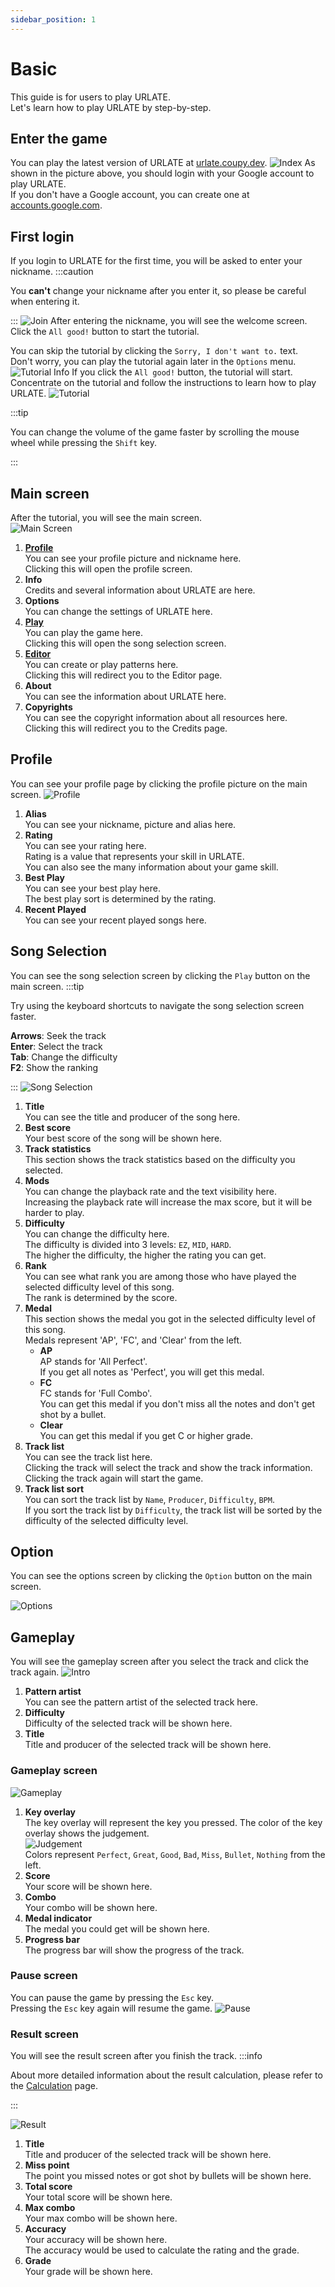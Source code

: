 ```yaml
---
sidebar_position: 1
---
```


# Basic

This guide is for users to play URLATE.  
Let's learn how to play URLATE by step-by-step.

## Enter the game

You can play the latest version of URLATE at [urlate.coupy.dev](https://urlate.coupy.dev/).
![Index](/img/index.webp)
As shown in the picture above, you should login with your Google account to play URLATE.  
If you don't have a Google account, you can create one at [accounts.google.com](https://accounts.google.com/).

## First login

If you login to URLATE for the first time, you will be asked to enter your nickname.
:::caution

You **can't** change your nickname after you enter it, so please be careful when entering it.

:::
![Join](/img/join.webp)
After entering the nickname, you will see the welcome screen.  
Click the `All good!` button to start the tutorial.

You can skip the tutorial by clicking the `Sorry, I don't want to.` text.  
Don't worry, you can play the tutorial again later in the `Options` menu.
![Tutorial Info](/img/tutorial.webp)
If you click the `All good!` button, the tutorial will start.  
Concentrate on the tutorial and follow the instructions to learn how to play URLATE.
![Tutorial](/img/tutorial-ingame.webp)

:::tip

You can change the volume of the game faster by scrolling the mouse wheel while pressing the `Shift` key.

:::

## Main screen

After the tutorial, you will see the main screen.  
![Main Screen](/img/main.webp)

1. **[Profile](#profile)**  
   You can see your profile picture and nickname here.  
   Clicking this will open the profile screen.
1. **Info**  
   Credits and several information about URLATE are here.
1. **Options**  
   You can change the settings of URLATE here.
1. **[Play](#song-selection)**  
   You can play the game here.  
   Clicking this will open the song selection screen.
1. **[Editor](./editor-guide)**  
   You can create or play patterns here.  
   Clicking this will redirect you to the Editor page.
1. **About**  
   You can see the information about URLATE here.
1. **Copyrights**  
   You can see the copyright information about all resources here.  
   Clicking this will redirect you to the Credits page.

## Profile

You can see your profile page by clicking the profile picture on the main screen.
![Profile](/img/profile.webp)

1. **Alias**  
   You can see your nickname, picture and alias here.
1. **Rating**  
   You can see your rating here.  
   Rating is a value that represents your skill in URLATE.  
   You can also see the many information about your game skill.
1. **Best Play**  
   You can see your best play here.  
   The best play sort is determined by the rating.
1. **Recent Played**  
   You can see your recent played songs here.

## Song Selection

You can see the song selection screen by clicking the `Play` button on the main screen.
:::tip

Try using the keyboard shortcuts to navigate the song selection screen faster.

**Arrows**: Seek the track  
**Enter**: Select the track  
**Tab**: Change the difficulty  
**F2**: Show the ranking

:::
![Song Selection](/img/select.webp)

1. **Title**  
   You can see the title and producer of the song here.
1. **Best score**  
   Your best score of the song will be shown here.
1. **Track statistics**  
   This section shows the track statistics based on the difficulty you selected.
1. **Mods**  
   You can change the playback rate and the text visibility here.  
   Increasing the playback rate will increase the max score, but it will be harder to play.
1. **Difficulty**  
   You can change the difficulty here.  
   The difficulty is divided into 3 levels: `EZ`, `MID`, `HARD`.  
   The higher the difficulty, the higher the rating you can get.
1. **Rank**  
   You can see what rank you are among those who have played the selected difficulty level of this song.  
   The rank is determined by the score.
1. **Medal**  
   This section shows the medal you got in the selected difficulty level of this song.  
   Medals represent 'AP', 'FC', and 'Clear' from the left.
   - **AP**  
     AP stands for 'All Perfect'.  
     If you get all notes as 'Perfect', you will get this medal.
   - **FC**  
     FC stands for 'Full Combo'.  
     You can get this medal if you don't miss all the notes and don't get shot by a bullet.
   - **Clear**  
     You can get this medal if you get C or higher grade.
1. **Track list**  
   You can see the track list here.  
   Clicking the track will select the track and show the track information.  
   Clicking the track again will start the game.
1. **Track list sort**  
   You can sort the track list by `Name`, `Producer`, `Difficulty`, `BPM`.  
   If you sort the track list by `Difficulty`, the track list will be sorted by the difficulty of the selected difficulty level.

## Option

You can see the options screen by clicking the `Option` button on the main screen.

![Options](/img/option.webp)

## Gameplay

You will see the gameplay screen after you select the track and click the track again.
![Intro](/img/intro.webp)

1. **Pattern artist**  
   You can see the pattern artist of the selected track here.
1. **Difficulty**  
   Difficulty of the selected track will be shown here.
1. **Title**  
   Title and producer of the selected track will be shown here.

### Gameplay screen

![Gameplay](/img/ingame.webp)

1. **Key overlay**  
   The key overlay will represent the key you pressed.
   The color of the key overlay shows the judgement.  
   ![Judgement](/img/key.webp)  
   Colors represent `Perfect`, `Great`, `Good`, `Bad`, `Miss`, `Bullet`, `Nothing` from the left.
2. **Score**  
   Your score will be shown here.
3. **Combo**  
   Your combo will be shown here.
4. **Medal indicator**  
   The medal you could get will be shown here.
5. **Progress bar**  
   The progress bar will show the progress of the track.

### Pause screen

You can pause the game by pressing the `Esc` key.  
Pressing the `Esc` key again will resume the game.
![Pause](/img/pause.webp)

### Result screen

You will see the result screen after you finish the track.
:::info

About more detailed information about the result calculation, please refer to the [Calculation](./calculation) page.

:::

![Result](/img/result.webp)

1. **Title**  
   Title and producer of the selected track will be shown here.
2. **Miss point**  
   The point you missed notes or got shot by bullets will be shown here.
3. **Total score**  
   Your total score will be shown here.
4. **Max combo**  
   Your max combo will be shown here.
5. **Accuracy**  
   Your accuracy will be shown here.  
   The accuracy would be used to calculate the rating and the grade.
6. **Grade**  
   Your grade will be shown here.
